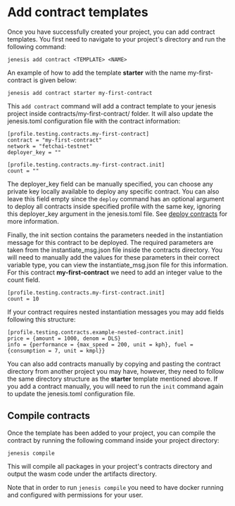 # Add contract templates
Once you have successfully created your project, you can add contract templates. You first need to navigate to your project's directory and run the following command:

```
jenesis add contract <TEMPLATE> <NAME>
```

An example of how to add the template **starter** with the name my-first-contract is given below:

```
jenesis add contract starter my-first-contract
```

This ```add contract``` command will add a contract template to your jenesis project inside contracts/my-first-contract/ folder. It will also update the jenesis.toml configuration file with the contract information:

```
[profile.testing.contracts.my-first-contract]
contract = "my-first-contract"
network = "fetchai-testnet"
deployer_key = ""

[profile.testing.contracts.my-first-contract.init]
count = ""
```
The deployer_key field can be manually specified, you can choose any private key locally available to deploy any specific contract. You can also leave this field empty since the ```deploy``` command has an optional argument to deploy all contracts inside specified profile with the same key, ignoring this deployer_key argument in the jenesis.toml file. See [deploy contracts](deploy-contracts.md) for more information. 

Finally, the init section contains the parameters needed in the instantiation message for this contract to be deployed. The required parameters are taken from the instantiate_msg.json file inside the contracts directory. You will need to manually add the values for these parameters in their correct variable type, you can view the instantiate_msg.json file for this information. For this contract **my-first-contract** we need to add an integer value to the count field.

```
[profile.testing.contracts.my-first-contract.init]
count = 10
```

If your contract requires nested instantiation messages you may add fields following this structure:

```
[profile.testing.contracts.example-nested-contract.init]
price = {amount = 1000, denom = DLS}
info = {performance = {max_speed = 200, unit = kph}, fuel = {consumption = 7, unit = kmpl}}
```

You can also add contracts manually by copying and pasting the contract directory from another project you may have, however, they need to follow the same directory structure as the **starter** template mentioned above. If you add a contract manually, you will need to run the ```init``` command again to update the jenesis.toml configuration file.



## Compile contracts
Once the template has been added to your project, you can compile the contract by running the following command inside your
project directory:

```
jenesis compile
```
This will compile all packages in your project's contracts directory and output the wasm code under the artifacts directory.

Note that in order to run ```jenesis compile``` you need to have docker running and configured with permissions for your user.